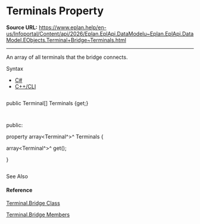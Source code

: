 # Terminals Property

**Source URL:** https://www.eplan.help/en-us/Infoportal/Content/api/2026/Eplan.EplApi.DataModelu~Eplan.EplApi.DataModel.EObjects.Terminal+Bridge~Terminals.html

---

An array of all terminals that the bridge connects.

Syntax

- [C#](#i-syntax-CS)
- [C++/CLI](#i-syntax-CPP2005)

```
```
public Terminal[] Terminals {get;}
```
```

```
```
public:
property array<Terminal^>^ Terminals {
   array<Terminal^>^ get();
}
```
```



See Also

#### Reference

[Terminal.Bridge Class](Eplan.EplApi.DataModelu~Eplan.EplApi.DataModel.EObjects.Terminal+Bridge.html)
  
[Terminal.Bridge Members](Eplan.EplApi.DataModelu~Eplan.EplApi.DataModel.EObjects.Terminal+Bridge_members.html)